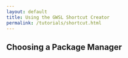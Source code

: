 ```yaml
---
layout: default
title: Using the GWSL Shortcut Creator
permalink: /tutorials/shortcut.html
---
```

## Choosing a Package Manager


